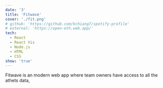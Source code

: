 ```yaml
---
date: '3'
title: 'Fitwave'
cover: './fit.png'
# github: 'https://github.com/bchiang7/spotify-profile'
# external: 'https://open-eth.web.app/'
tech:
  - React
  - React Vis
  - Node.js
  - HTML
  - CSS
show: 'true'
---
```


Fitwave is an modern web app where team owners have access to all the athets data,
